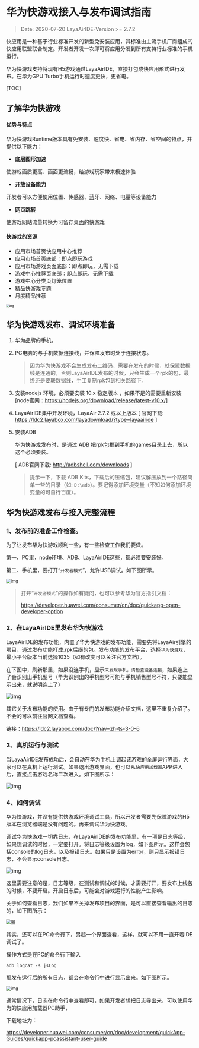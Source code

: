 # 华为快游戏接入与发布调试指南

> Date:  2020-07-20   LayaAirIDE-Version >=  2.7.2

快应用是一种基于行业标准开发的新型免安装应用，其标准由主流手机厂商组成的快应用联盟联合制定。开发者开发一次即可将应用分发到所有支持行业标准的手机运行。

华为快游戏支持将现有H5游戏通过LayaAirIDE，直接打包成快应用形式进行发布。在华为GPU Turbo手机运行时速度更快，更省电。

[TOC]

## 了解华为快游戏

#### 优势与特点

华为快游戏Runtime版本具有免安装、速度快、省电、省内存、省空间的特点，并提供以下能力：

- **底层图形加速**

使游戏画质更高、画面更流畅，给游戏玩家带来极速体验

- **开放设备能力**

开发者可以方便使用位置、传感器、蓝牙、网络、电量等设备能力

- **网页跳转**

使游戏网站流量转换为可留存桌面的快游戏

#### **快游戏的资源**

- 应用市场首页快应用中心推荐
- 应用市场首页底部：即点即玩游戏
- 应用市场游戏页面底部：即点即玩，无需下载
- 游戏中心推荐页底部：即点即玩，无需下载
- 游戏中心分类页灯笼位置
- 精品快游戏专题
- 月度精品推荐 

**<img src="https://communityfile-drcn.op.hicloud.com/FileServer/getFile/cmtyPub/011/111/111/0000000000011111111.20200123111801.51744672777864138420075456728299:50510203102212:2800:68DE02C2C2DC6E7F71A2BFB3CCA078BC5F3D595E5917C61198EAFC7B6767BF1F.jpg" alt="img" style="zoom: 50%;" />** 





## 华为快游戏发布、调试环境准备

1. 华为品牌的手机。

2. PC电脑的与手机数据连接线，并保障发布时处于连接状态。

   > 因为华为快游戏不会生成发布二维码，需要在发布的时候，就保障数据线是连通的，否则LayaAirIDE发布的时候，只会生成一个rpk的包，最终还是要联数据线，手工复制rpk包到相关路径下。

3. 安装nodejs 环境，必须要安装 10.x 稳定版本 ，如果不是的需要重新安装[node官网：https://nodejs.org/download/release/latest-v10.x/]

4. LayaAirIDE集中开发环境，LayaAir 2.7.2 或以上版本 [ 官网下载: https://ldc2.layabox.com/layadownload/?type=layaairide ]

5. 安装ADB

   华为快游戏发布时，是通过 ADB 把rpk包推到手机的games目录上去，所以这个必须要装。

   [ ADB官网下载: http://adbshell.com/downloads ]

   > 提示一下，下载 ADB Kits，下载后的压缩包，建议解压放到一个路径简单一些的目录（如: `D:\adb`）。要记得添加环境变量（不知如何添加环境变量的可自行百度）。



## 华为快游戏发布与接入完整流程

### 1、发布前的准备工作检查。

为了让发布华为快游戏顺利一些，有一些检查工作我们要做。

第一、PC里，node环境、ADB、LayaAirIDE这些，都必须要安装好。

第二、手机里，要打开“`开发者模式`”，允许USB调试。如下图所示。

<img src="img/1.png" alt="img" style="zoom: 80%;" />  

> 打开“`开发者模式`”的操作如有疑问，也可以参考华为官方指引文档：
>
> https://developer.huawei.com/consumer/cn/doc/quickapp-open-developer-option



### 2、在LayaAirIDE里发布华为快游戏

LayaAirIDE的发布功能，内置了华为快游戏的发布功能，需要先将LayaAir引擎的项目，通过发布功能打成.rpk后缀的包。发布功能的发布平台，选择`华为快游戏`，最小平台版本当前选择1035（如有改变可以关注官方文档）。

在下图中，刷新那里，如果没连手机，显示`未发现手机，请检查设备连接`，如果连上了会识别出手机型号（华为识别出的手机型号可能与手机销售型号不符，只要能显示出来，就说明连上了）

![img](img/3.png) 

其它关于发布功能的使用。由于有专门的发布功能介绍文档，这里不重复介绍了。不会的可以前往官网文档查看。

链接：https://ldc2.layabox.com/doc/?nav=zh-ts-3-0-6

### 3、真机运行与测试

当LayaAirIDE发布成功后，会自动在华为手机上调起该游戏的全屏运行界面，大家可以在真机上运行测试。如果退出游戏界面，也可以从`快应用加载器`APP进入后，直接点击游戏名称二次进入。如下图所示：

![img](img/4.png)  



### 4、如何调试

华为快游戏，并没有提供快游戏环境调试工具，所以开发者需要先保障游戏的H5版本在浏览器端是没有问题的。再来调试华为快游戏。

调试华为快游戏一切靠日志，在LayaAirIDE的发布功能里，有一项是日志等级，如果想调试的时候，一定要打开。将日志等级设置为log，如下图所示。这样会包括console的log日志，以及报错日志。如果只是设置为error，则只显示报错日志，不会显示console日志。

![img](img/5.png) 

这里需要注意的是，日志等级，在测试和调试的时候，才需要打开，要发布上线包的时候，不要开启。开启日志后，可能会对游戏运行的性能产生影响。

关于如何查看日志，我们如果不关掉发布项目的界面，是可以直接查看输出的日志的，如下图所示：

<img src="img/2.png" alt="图" style="zoom:80%;" /> 

其实，还可以在PC命令行下，另起一个界面查看，这样，就可以不用一直开着IDE调试了。

操作方式是在PC的命令行下输入

```
adb logcat -s jsLog
```

那发布运行后的所有日志，都会在命令行中进行显示出来。如下图所示。

<img src="img/6.png" alt="img" style="zoom: 80%;" /> 

通常情况下，日志在命令行中查看即可，如果开发者想把日志导出来，可以使用华为的快应用加载器PC助手，

下载地址为：

https://developer.huawei.com/consumer/cn/doc/development/quickApp-Guides/quickapp-pcassistant-user-guide